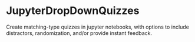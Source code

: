 # JupyterDropDownQuizzes
Create matching-type quizzes in jupyter notebooks, with options to include distractors, randomization, and/or provide instant feedback.
